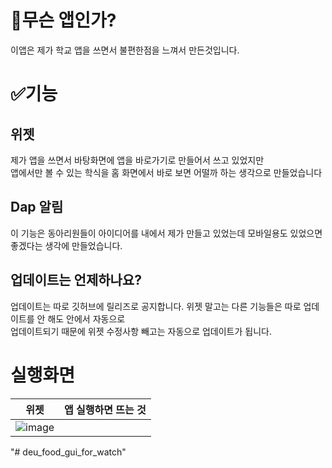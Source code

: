 # 🤔무슨 앱인가?
이앱은 제가 학교 앱을 쓰면서 불편한점을 느껴서 만든것입니다.

# ✅기능
## 위젯
제가 앱을 쓰면서 바탕화면에 앱을 바로가기로 만들어서 쓰고 있었지만 <br>
앱에서만 볼 수 있는 학식을 홈 화면에서 바로 보면 어떨까 하는 생각으로 만들었습니다

## Dap 알림
이 기능은 동아리원들이 아이디어를 내에서 제가 만들고 있었는데 모바일용도 있었으면 좋겠다는 생각에 만들었습니다.

## 업데이트는 언제하나요?
업데이트는 따로 깃허브에 릴리즈로 공지합니다. 위젯 말고는 다른 기능들은 따로 업데이트를 안 해도 안에서 자동으로 <br>
업데이트되기 때문에 위젯 수정사항 빼고는 자동으로 업데이트가 됩니다.

# 실행화면

|위젯|앱 실행하면 뜨는 것|
|------|---|
|![image](https://user-images.githubusercontent.com/87979171/161945339-f8b46b6a-d360-42f7-b1ce-c698a401ec52.png)|

"# deu_food_gui_for_watch" 

